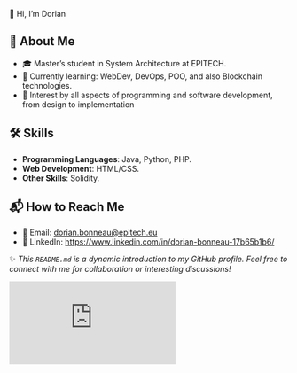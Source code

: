 👋 Hi, I’m Dorian

## 🧐 About Me
- 🎓 Master’s student in System Architecture at EPITECH.
- 🌱 Currently learning: WebDev, DevOps, POO, and also Blockchain technologies.
- 🚀 Interest by all aspects of programming and software development, from design to implementation


## 🛠️ Skills
- **Programming Languages**: Java, Python, PHP.
- **Web Development**: HTML/CSS.
- **Other Skills**: Solidity.

## 📬 How to Reach Me
- 📧 Email: dorian.bonneau@epitech.eu
- 💼 LinkedIn: https://www.linkedin.com/in/dorian-bonneau-17b65b1b6/

✨ _This `README.md` is a dynamic introduction to my GitHub profile. Feel free to connect with me for collaboration or interesting discussions!_

<iframe src="https://tryhackme.com/api/v2/badges/public-profile?userPublicId=3924794" style='border:none;'></iframe>
